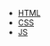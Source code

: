 <!--
* 该文件是定义侧边栏的  loadSidebar: ture 才会显示，否则仅显示访问文件的目录
* [HTML](html/)  设置跳转的路由  星号与html后的斜杠必须添加
* [HTML](html/hello)  访问的是 html文件夹中的 hello文件夹的 README.md文件
 -->

* [HTML](base/html/)
* [CSS](base/css/)
* [JS](base/js/)



